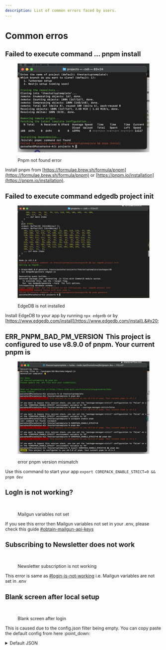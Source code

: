 ```yaml
---
description: List of common errors faced by users.
---
```


# Common erros

## Failed to execute command ... pnpm install

<figure><img src="../.gitbook/assets/image.png" alt=""><figcaption><p>Pnpm not found error</p></figcaption></figure>

Install pnpm from [https://formulae.brew.sh/formula/pnpm](https://formulae.brew.sh/formula/pnpm) or [https://pnpm.io/installation](https://pnpm.io/installation).

## Failed to execute command edgedb project init

<figure><img src="../.gitbook/assets/image (1).png" alt=""><figcaption><p>EdgeDB is not installed</p></figcaption></figure>

Install EdgeDB to your app by running `npx edgedb` or  by [https://www.edgedb.com/install](https://www.edgedb.com/install).&#x20;



## ERR\_PNPM\_BAD\_PM\_VERSION  This project is configured to use v8.9.0 of pnpm. Your current pnpm is

<figure><img src="../.gitbook/assets/image (2).png" alt=""><figcaption><p>error pnpm version mismatch</p></figcaption></figure>

Use this command to start your app `export COREPACK_ENABLE_STRICT=0 && pnpm dev`

## LogIn is not working?

<div align="left">

<figure><img src="../.gitbook/assets/Screenshot 2024-05-25 at 1.46.24 AM.png" alt=""><figcaption><p>Mailgun variables not set</p></figcaption></figure>

</div>

If you see this error then Mailgun variables not set in your .env, please check this guide [#obtain-mailgun-api-keys](setting-up-email-notifications.md#obtain-mailgun-api-keys "mention")

## Subscribing to Newsletter does not work

<div align="left">

<figure><img src="../.gitbook/assets/Screenshot 2024-05-25 at 1.51.29 AM.png" alt=""><figcaption><p>Newsletter subscription is not working</p></figcaption></figure>

</div>

This error is same as [#login-is-not-working](common-erros.md#login-is-not-working "mention") i.e. Mailgun variables are not set in .env

## Blank screen after local setup

<div align="left">

<figure><img src="../.gitbook/assets/Screenshot 2024-05-25 at 2.02.14 AM.png" alt=""><figcaption><p>Blank screen after login</p></figcaption></figure>

</div>

This is caused due to the config.json filter being empty. You can copy paste the default config from here :point\_down:

<details>

<summary>Default JSON</summary>

```json
{
  "HERO": {
    "cards": {
      "aboutCard": {
        "name": "Naman Parashar",
        "description": "Passionate about designing & coding great user experiences on the web.",
        "designation": "Prodcut Developer",
        "socialLinks": { "github": "https://github.com/nparashar150", "twitter": "https://twitter.com/nparashar150", "linkedIn": "https://www.linkedin.com/in/nparashar150" }
      },
      "tweetCard": { "name": "ShadcnUI", "tweet": "This landing page is awesome! #TheStartupTemplate", "username": "@shadcn", "avatarUrl": "https://github.com/shadcn.png" },
      "pricingCard": {
        "features": [
          { "icon": "keyRound", "title": "Pre-built Authentication" },
          { "icon": "atSign", "title": "Email Notifications" },
          { "icon": "code2", "title": "Pre-built Components" },
          { "icon": "databaseZap", "title": "Plug-and-Play Database" },
          { "icon": "settings2Icon", "title": "Live Playground" }
        ],
        "planName": "Free",
        "curlyText": "get started",
        "badgeTitle": "Most Popular",
        "description": "All the tools you need to launch fast and efficiently.",
        "pricePerMonth": "$0",
        "primaryButtonText": "Read the Docs"
      },
      "serviceCard": { "title": "Theme Switcher", "description": "Give your users the choice to switch between themes effortlessly, enhancing the experience." }
    },
    "title": "{{Simplify}}  your side {{hustle}}  journey",
    "pretitle": "Introducing The Startup Template",
    "subtitle": "Everything you need to build, launch, and grow your web app effortlessly. Focus on your vision, and start making your first $ faster.",
    "curlyText": "try now",
    "primaryButtonText": "npx create-thestartuptemplate@latest",
    "secondaryButtonText": "Playground"
  },
  "ABOUT": {
    "stats": [
      { "count": 290, "title": "Downloads" },
      { "count": 10, "title": "Users" },
      { "count": 2, "title": "Stars" },
      { "count": 1, "title": "Products" }
    ],
    "title": "About The Startup Template",
    "subtitle": "This is a pre-built template using Next.js, EdgeDB, Turborepo, Next Auth, ShadcnUI and Mailgun to help you quickly set up and launch your app. It includes a beautiful landing page, a dashboard, and essential integrations, saving you time and effort.",
    "aboutImage": "/pilot.png"
  },
  "BANNER": {
    "title": "Accelerate your project, launch faster, and succeed",
    "subtitle": "Effortlessly integrate auth, db, and email communication. Spend more time building your product, less on integrations. Get the tools you need to launch quickly with ease.",
    "primaryButtonText": "Playground",
    "secondaryButtonText": "Docs"
  },
  "FOOTER": {
    "brand": [{ "href": "/", "icon": "logo", "label": "'The Startup'", "target": "_self" }],
    "Resources": [
      { "href": "https://docs.side.quik.run", "label": "Docs", "target": "_blank" },
      { "href": "#faq", "label": "Frequency Asked Questions", "target": "_self" }
    ],
    "Connect with me": [
      { "href": "mailto:nparashar150@gmail.com", "label": "Email: nparashar150@gmail.com", "target": "_self" },
      { "href": "https://github.com/nparashar150", "label": "GitHub: nparashar150", "target": "_blank" },
      { "href": "https://twitter.com/nparashar150", "label": "Twitter: @nparashar150", "target": "_blank" }
    ]
  },
  "NAVBAR": {
    "leftLinks": [{ "href": "/", "icon": "logo", "label": "'The Startup'", "target": "_self" }],
    "rightLinks": [{ "href": "https://github.com/nparashar150/thestartuptemplate", "icon": "gitHub", "label": "Github", "target": "_blank" }],
    "centerLinks": [
      { "href": "/dashboard", "label": "Playground", "target": "_self" },
      { "href": "https://docs.side.quik.run", "label": "Docs", "target": "_blank" },
      { "href": "/#faq", "label": "FAQ", "target": "_self" },
      { "href": "https://github.com/nparashar150/thestartuptemplate/blob/main/CONTRIBUTING.md", "label": "Contribute", "target": "_blank" }
    ]
  },
  "PARTNERS": {
    "title": "Tools and Technologies",
    "partners": [
      { "name": "Next.js", "logoUrl": "/next-js.svg" },
      { "name": "EdgeDB", "logoUrl": "/edb.png" },
      { "name": "Turborepo", "logoUrl": "/turborepo.png" },
      { "name": "Next Auth", "logoUrl": "/next-auth.png" },
      { "name": "ShadcnUI", "logoUrl": "/shadcn.png" },
      { "name": "Mailgun", "logoUrl": "/mailgun.svg" }
    ],
    "subtitle": "List of tools and technologies used in The Startup Template"
  },
  "FEATURE_CARDS": {
    "tags": [],
    "title": "Accelerate your development and engagement",
    "features": [
      { "icon": "keyRound", "title": "Authentication", "description": "Simplify development by integrating authentication effortlessly." },
      { "icon": "atSign", "title": "Email Notifications", "description": "Enhance user engagement with automated email alerts for important events." },
      { "icon": "databaseZap", "title": "Data Management", "description": "Efficiently manage and store user data with EdgeDB." },
      { "icon": "code2", "title": "Playground", "description": "Experiment with the template and create your custom configurations with ease." }
    ],
    "subtitle": "Seamlessly integrate authentication, notifications, data management, and SEO optimization"
  },
  "NEWSLETTER_CONFIG": {
    "title": "Join my newsletter",
    "subtitle": "Get occasional updates, tips, and tricks (I promise not to spam you, I'm too lazy for that)",
    "curlyText": "subscribe now",
    "buttonText": "Subscribe",
    "inputPlaceholder": "pro.dev@gmail.com"
  },
  "FREQUENTLY_ASKED_QUESTIONS": {
    "items": [
      {
        "key": "item-1",
        "answer": "The Startup Template is a template built using EdgeDB, Next.js, ShadcnUI, and NextAuth to help you quickly set up and launch your web app. It includes a beautiful landing page, a dashboard, and essential integrations, saving you time and effort. It significantly reduces development time and effort, allowing you to focus on what truly matters.",
        "question": "What is The Startup Template?"
      },
      { "key": "item-4", "answer": "Comprehensive documentation is available at https://docs.side.quik.run. It includes guides on getting started, customization options, and more.", "question": "Where can I find the documentation?" },
      {
        "key": "item-5",
        "answer": "Yes, you can use The Startup Template for both personal and commercial projects. It's designed to help you launch your web app quickly, whether it's a hobby project or a business venture. Provided you mention the original authors.",
        "question": "Can I use The Startup Template for commercial projects?"
      },
      {
        "key": "item-3",
        "answer": "If you find this project helpful, please consider supporting our work by donating https://github.com/sponsors/nparashar150. Your support helps us continue to improve and maintain the template.",
        "question": "How can I support the development of The Startup Template?"
      },
      {
        "key": "item-2",
        "answer": "If you have any questions or need assistance, feel free to reach out to me at nparashar150@gmail.com. We're here to help you get the most out of The Startup Template.",
        "question": "Do you offer support if I run into issues?"
      }
    ],
    "title": "Frequently Asked Questions",
    "subtitle": "Find answers to common questions about The Startup Template",
    "contactEmail": "nparashar150@gmail.com"
  }
}
```

</details>
